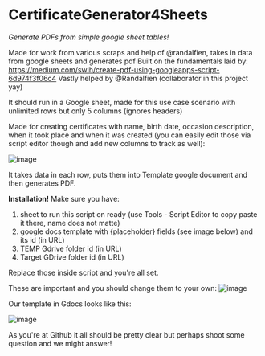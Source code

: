 # CertificateGenerator4Sheets

_Generate PDFs from simple google sheet tables!_

Made for work from various scraps and help of @randalfien, takes in data from google sheets and generates pdf
Built on the fundamentals laid by: https://medium.com/swlh/create-pdf-using-googleapps-script-6d974f3f06c4
Vastly helped by @Randalfien (collaborator in this project yay)

It should run in a Google sheet, made for this use case scenario with unlimited rows but only 5 columns (ignores headers)

Made for creating certificates with name, birth date, occasion description, when it took place and when it was created (you can easily edit those via script editor though and add new columns to track as well):

![image](https://user-images.githubusercontent.com/26422126/117192882-832e5d00-ade2-11eb-9d53-10cde59f6e14.png)

It takes data in each row, puts them into Template google document and then generates PDF.

**Installation!**
Make sure you have:
1. sheet to run this script on ready (use Tools - Script Editor to copy paste it there, name does not matte)
2. google docs template with {placeholder} fields (see image below) and its id (in URL)
3. TEMP Gdrive folder id (in URL)
4. Target GDrive folder id (in URL)

Replace those inside script and you're all set.

These are important and you should change them to your own:
![image](https://user-images.githubusercontent.com/26422126/117194332-43687500-ade4-11eb-899f-b4e06b430438.png)



Our template in Gdocs looks like this:

![image](https://user-images.githubusercontent.com/26422126/117193445-28493580-ade3-11eb-8913-513cd0505b63.png)

As you're at Github it all should be pretty clear but perhaps shoot some question and we might answer! 
